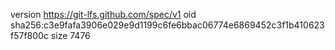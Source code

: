 version https://git-lfs.github.com/spec/v1
oid sha256:c3e9fafa3906e029e9d1199c6fe6bbac06774e6869452c3f1b410623f57f800c
size 7476
